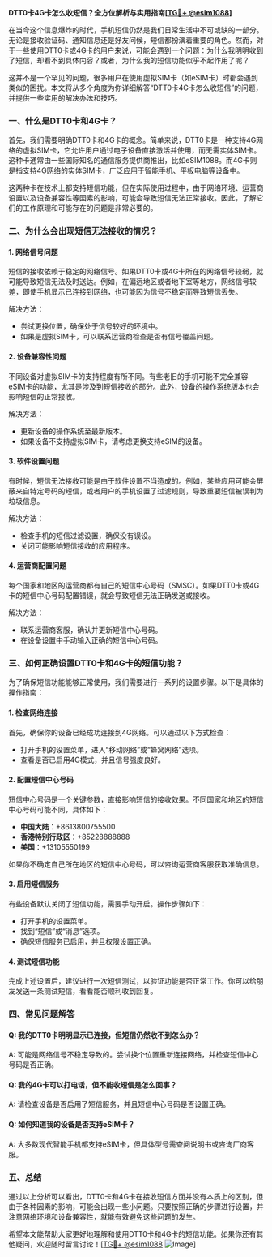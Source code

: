 **DTT0卡4G卡怎么收短信？全方位解析与实用指南[[TG💪+ @esim1088](https://t.me/s/esim1088)]**

在当今这个信息爆炸的时代，手机短信仍然是我们日常生活中不可或缺的一部分。无论是接收验证码、通知信息还是好友问候，短信都扮演着重要的角色。然而，对于一些使用DTT0卡或4G卡的用户来说，可能会遇到一个问题：为什么我明明收到了短信，却看不到具体内容？或者，为什么我的短信功能似乎不起作用了呢？

这并不是一个罕见的问题，很多用户在使用虚拟SIM卡（如eSIM卡）时都会遇到类似的困扰。本文将从多个角度为你详细解答“DTT0卡4G卡怎么收短信”的问题，并提供一些实用的解决办法和技巧。

### 一、什么是DTT0卡和4G卡？

首先，我们需要明确DTT0卡和4G卡的概念。简单来说，DTT0卡是一种支持4G网络的虚拟SIM卡，它允许用户通过电子设备直接激活并使用，而无需实体SIM卡。这种卡通常由一些国际知名的通信服务提供商推出，比如eSIM1088。而4G卡则是指支持4G网络的实体SIM卡，广泛应用于智能手机、平板电脑等设备中。

这两种卡在技术上都支持短信功能，但在实际使用过程中，由于网络环境、运营商设置以及设备兼容性等因素的影响，可能会导致短信无法正常接收。因此，了解它们的工作原理和可能存在的问题是非常必要的。

### 二、为什么会出现短信无法接收的情况？

#### 1. 网络信号问题

短信的接收依赖于稳定的网络信号。如果DTT0卡或4G卡所在的网络信号较弱，就可能导致短信无法及时送达。例如，在偏远地区或者地下室等地方，网络信号较差，即使手机显示已连接到网络，也可能因为信号不稳定而导致短信丢失。

解决方法：
- 尝试更换位置，确保处于信号较好的环境中。
- 如果是虚拟SIM卡，可以联系运营商检查是否有信号覆盖问题。

#### 2. 设备兼容性问题

不同设备对虚拟SIM卡的支持程度有所不同。有些老旧的手机可能不完全兼容eSIM卡的功能，尤其是涉及到短信接收的部分。此外，设备的操作系统版本也会影响短信的正常接收。

解决方法：
- 更新设备的操作系统至最新版本。
- 如果设备不支持虚拟SIM卡，请考虑更换支持eSIM的设备。

#### 3. 软件设置问题

有时候，短信无法接收可能是由于软件设置不当造成的。例如，某些应用可能会屏蔽来自特定号码的短信，或者用户的手机设置了过滤规则，导致重要短信被误判为垃圾信息。

解决方法：
- 检查手机的短信过滤设置，确保没有误设。
- 关闭可能影响短信接收的应用程序。

#### 4. 运营商配置问题

每个国家和地区的运营商都有自己的短信中心号码（SMSC）。如果DTT0卡或4G卡的短信中心号码配置错误，就会导致短信无法正确发送或接收。

解决方法：
- 联系运营商客服，确认并更新短信中心号码。
- 在设备设置中手动输入正确的短信中心号码。

### 三、如何正确设置DTT0卡和4G卡的短信功能？

为了确保短信功能能够正常使用，我们需要进行一系列的设置步骤。以下是具体的操作指南：

#### 1. 检查网络连接

首先，确保你的设备已经成功连接到4G网络。可以通过以下方式检查：
- 打开手机的设置菜单，进入“移动网络”或“蜂窝网络”选项。
- 查看是否已启用4G模式，并且信号强度良好。

#### 2. 配置短信中心号码

短信中心号码是一个关键参数，直接影响短信的接收效果。不同国家和地区的短信中心号码可能不同，具体如下：
- **中国大陆**：+8613800755500
- **香港特别行政区**：+85228888888
- **美国**：+13105550199

如果你不确定自己所在地区的短信中心号码，可以咨询运营商客服获取准确信息。

#### 3. 启用短信服务

有些设备默认关闭了短信功能，需要手动开启。操作步骤如下：
- 打开手机的设置菜单。
- 找到“短信”或“消息”选项。
- 确保短信服务已启用，并且权限设置正确。

#### 4. 测试短信功能

完成上述设置后，建议进行一次短信测试，以验证功能是否正常工作。你可以给朋友发送一条测试短信，看看能否顺利收到回复。

### 四、常见问题解答

#### Q: 我的DTT0卡明明显示已连接，但短信仍然收不到怎么办？
A: 可能是网络信号不稳定导致的。尝试换个位置重新连接网络，并检查短信中心号码是否正确。

#### Q: 我的4G卡可以打电话，但不能收短信是怎么回事？
A: 请检查设备是否启用了短信服务，并且短信中心号码是否设置正确。

#### Q: 如何知道我的设备是否支持eSIM卡？
A: 大多数现代智能手机都支持eSIM卡，但具体型号需查阅说明书或咨询厂商客服。

### 五、总结

通过以上分析可以看出，DTT0卡和4G卡在接收短信方面并没有本质上的区别，但由于各种因素的影响，可能会出现一些小问题。只要按照正确的步骤进行设置，并注意网络环境和设备兼容性，就能有效避免这些问题的发生。

希望本文能帮助大家更好地理解和使用DTT0卡和4G卡的短信功能。如果你还有其他疑问，欢迎随时留言讨论！[[TG💪+ @esim1088](https://t.me/s/esim1088) ![Image](https://i.postimg.cc/4NQfJmqS/Snipaste-2025-05-13-00-14-12.png)]